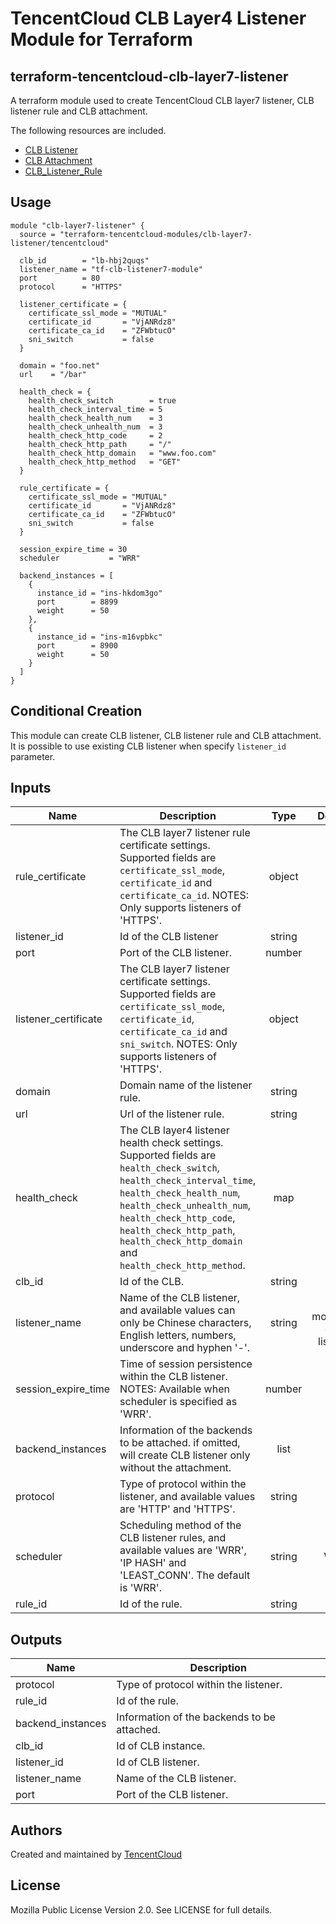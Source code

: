 # TencentCloud CLB Layer4 Listener Module for Terraform

## terraform-tencentcloud-clb-layer7-listener

A terraform module used to create TencentCloud CLB layer7 listener, CLB listener rule and CLB attachment.

The following resources are included.

* [CLB Listener](https://www.terraform.io/docs/providers/tencentcloud/r/clb_listener.html)
* [CLB Attachment](https://www.terraform.io/docs/providers/tencentcloud/r/clb_attachment.html)
* [CLB_Listener_Rule](https://www.terraform.io/docs/providers/tencentcloud/r/clb_listener_rule.html)

## Usage


```hcl
module "clb-layer7-listener" {
  source = "terraform-tencentcloud-modules/clb-layer7-listener/tencentcloud"

  clb_id        = "lb-hbj2quqs"
  listener_name = "tf-clb-listener7-module"
  port          = 80
  protocol      = "HTTPS"

  listener_certificate = {
    certificate_ssl_mode = "MUTUAL"
    certificate_id       = "VjANRdz8"
    certificate_ca_id    = "ZFWbtucO"
    sni_switch           = false
  }

  domain = "foo.net"
  url    = "/bar"

  health_check = {
    health_check_switch        = true
    health_check_interval_time = 5
    health_check_health_num    = 3
    health_check_unhealth_num  = 3
    health_check_http_code     = 2
    health_check_http_path     = "/"
    health_check_http_domain   = "www.foo.com"
    health_check_http_method   = "GET"
  }

  rule_certificate = {
    certificate_ssl_mode = "MUTUAL"
    certificate_id       = "VjANRdz8"
    certificate_ca_id    = "ZFWbtucO"
    sni_switch           = false
  }

  session_expire_time = 30
  scheduler           = "WRR"

  backend_instances = [
    {
      instance_id = "ins-hkdom3go"
      port        = 8899
      weight      = 50
    },
    {
      instance_id = "ins-m16vpbkc"
      port        = 8900
      weight      = 50
    }
  ]
}
```

## Conditional Creation

This module can create CLB listener, CLB listener rule and CLB attachment.
It is possible to use existing CLB listener when specify `listener_id` parameter.

## Inputs

| Name | Description | Type | Default | Required |
|------|-------------|:----:|:-----:|:-----:|
| rule_certificate | The CLB layer7 listener rule certificate settings. Supported fields are `certificate_ssl_mode`, `certificate_id` and `certificate_ca_id`. NOTES: Only supports listeners of 'HTTPS'. | object | {} | no 
| listener_id | Id of the CLB listener | string |  | no 
| port | Port of the CLB listener. | number | null | no 
| listener_certificate | The CLB layer7 listener certificate settings. Supported fields are `certificate_ssl_mode`, `certificate_id`, `certificate_ca_id` and `sni_switch`. NOTES: Only supports listeners of 'HTTPS'. | object | {} | no 
| domain | Domain name of the listener rule. | string | null | no 
| url | Url of the listener rule. | string | null | no 
| health_check | The CLB layer4 listener health check settings. Supported fields are `health_check_switch`, `health_check_interval_time`, `health_check_health_num`, `health_check_unhealth_num`, `health_check_http_code`, `health_check_http_path`, `health_check_http_domain` and `health_check_http_method`. | map | {} | no 
| clb_id | Id of the CLB. | string |  | yes 
| listener_name | Name of the CLB listener, and available values can only be Chinese characters, English letters, numbers, underscore and hyphen '-'. | string | tf-modules-clb-listener | no 
| session_expire_time | Time of session persistence within the CLB listener. NOTES: Available when scheduler is specified as 'WRR'. | number | 0 | no 
| backend_instances | Information of the backends to be attached. if omitted, will create CLB listener only without the attachment. | list | [] | no 
| protocol | Type of protocol within the listener, and available values are 'HTTP' and 'HTTPS'. | string | null | no 
| scheduler | Scheduling method of the CLB listener rules, and available values are 'WRR', 'IP HASH' and 'LEAST_CONN'. The default is 'WRR'. | string | WRR | no 
| rule_id | Id of the rule. | string |  | no 


## Outputs

| Name | Description |
|------|-------------|
| protocol | Type of protocol within the listener. |
| rule_id | Id of the rule. |
| backend_instances | Information of the backends to be attached. |
| clb_id | Id of CLB instance. |
| listener_id | Id of CLB listener. |
| listener_name | Name of the CLB listener. |
| port | Port of the CLB listener. |


## Authors

Created and maintained by [TencentCloud](https://github.com/tencentcloudstack/terraform-provider-tencentcloud)

## License

Mozilla Public License Version 2.0.
See LICENSE for full details. 